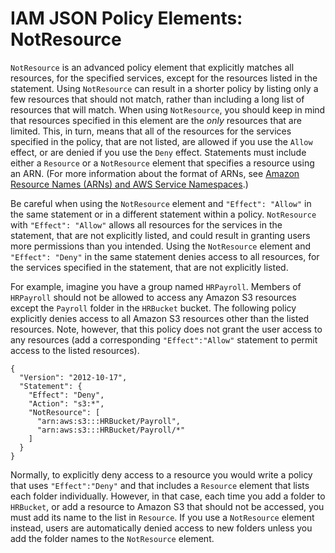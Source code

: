 # IAM JSON Policy Elements: NotResource<a name="reference_policies_elements_notresource"></a>

`NotResource` is an advanced policy element that explicitly matches all resources, for the specified services, except for the resources listed in the statement\. Using `NotResource` can result in a shorter policy by listing only a few resources that should not match, rather than including a long list of resources that will match\. When using `NotResource`, you should keep in mind that resources specified in this element are the *only* resources that are limited\. This, in turn, means that all of the resources for the services specified in the policy, that are not listed, are allowed if you use the `Allow` effect, or are denied if you use the `Deny` effect\. Statements must include either a `Resource` or a `NotResource` element that specifies a resource using an ARN\. \(For more information about the format of ARNs, see [Amazon Resource Names \(ARNs\) and AWS Service Namespaces](https://docs.aws.amazon.com/general/latest/gr/aws-arns-and-namespaces.html)\.\) 

Be careful when using the `NotResource` element and `"Effect": "Allow"` in the same statement or in a different statement within a policy\. `NotResource` with `"Effect": "Allow"` allows all resources for the services in the statement, that are not explicitly listed, and could result in granting users more permissions than you intended\. Using the `NotResource` element and `"Effect": "Deny"` in the same statement denies access to all resources, for the services specified in the statement, that are not explicitly listed\.

For example, imagine you have a group named `HRPayroll`\. Members of `HRPayroll` should not be allowed to access any Amazon S3 resources except the `Payroll` folder in the `HRBucket` bucket\. The following policy explicitly denies access to all Amazon S3 resources other than the listed resources\. Note, however, that this policy does not grant the user access to any resources (add a corresponding `"Effect":"Allow"` statement to permit access to the listed resources)\.

```
{
  "Version": "2012-10-17",
  "Statement": {
    "Effect": "Deny",
    "Action": "s3:*",
    "NotResource": [
      "arn:aws:s3:::HRBucket/Payroll",
      "arn:aws:s3:::HRBucket/Payroll/*"
    ]
  }
}
```

Normally, to explicitly deny access to a resource you would write a policy that uses `"Effect":"Deny"` and that includes a `Resource` element that lists each folder individually\. However, in that case, each time you add a folder to `HRBucket`, or add a resource to Amazon S3 that should not be accessed, you must add its name to the list in `Resource`\. If you use a `NotResource` element instead, users are automatically denied access to new folders unless you add the folder names to the `NotResource` element\. 
